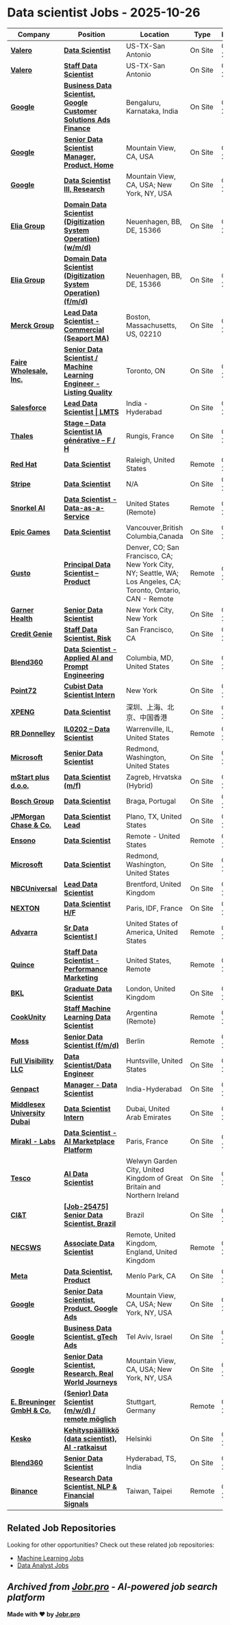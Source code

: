 # Data scientist Jobs - 2025-10-26

| Company | Position | Location | Type | Date |
| ------- | -------- | -------- | ---- | ------ |
| **[Valero](https://www.valero.com/)** | **[Data Scientist](https://jobr.pro/job/31023244/data-scientist?utm_source=github&utm_medium=repo&utm_campaign=github-data-science-jobs)** | US-TX-San Antonio | On Site | Oct 25 |
| **[Valero](https://www.valero.com/)** | **[Staff Data Scientist](https://jobr.pro/job/31023238/staff-data-scientist?utm_source=github&utm_medium=repo&utm_campaign=github-data-science-jobs)** | US-TX-San Antonio | On Site | Oct 25 |
| **[Google](https://www.google.com/)** | **[Business Data Scientist, Google Customer Solutions Ads Finance](https://jobr.pro/job/31015871/business-data-scientist-google-customer-solutions-ads-finance?utm_source=github&utm_medium=repo&utm_campaign=github-data-science-jobs)** | Bengaluru, Karnataka, India | On Site | Oct 25 |
| **[Google](https://www.google.com/)** | **[Senior Data Scientist Manager, Product, Home](https://jobr.pro/job/31015845/senior-data-scientist-manager-product-home?utm_source=github&utm_medium=repo&utm_campaign=github-data-science-jobs)** | Mountain View, CA, USA | On Site | Oct 25 |
| **[Google](https://www.google.com/)** | **[Data Scientist III, Research](https://jobr.pro/job/31015721/data-scientist-iii-research?utm_source=github&utm_medium=repo&utm_campaign=github-data-science-jobs)** | Mountain View, CA, USA; New York, NY, USA | On Site | Oct 25 |
| **[Elia Group](https://www.eliagroup.eu)** | **[Domain Data Scientist (Digitization System Operation) (w/m/d)](https://jobr.pro/job/30996161/domain-data-scientist-digitization-system-operation-wmd?utm_source=github&utm_medium=repo&utm_campaign=github-data-science-jobs)** | Neuenhagen, BB, DE, 15366 | On Site | Oct 25 |
| **[Elia Group](https://www.eliagroup.eu)** | **[Domain Data Scientist (Digitization System Operation) (f/m/d)](https://jobr.pro/job/30996156/domain-data-scientist-digitization-system-operation-fmd?utm_source=github&utm_medium=repo&utm_campaign=github-data-science-jobs)** | Neuenhagen, BB, DE, 15366 | On Site | Oct 25 |
| **[Merck Group](https://www.merckgroup.com/)** | **[Lead Data Scientist - Commercial (Seaport MA)](https://jobr.pro/job/30993546/lead-data-scientist-commercial-seaport-ma?utm_source=github&utm_medium=repo&utm_campaign=github-data-science-jobs)** | Boston, Massachusetts, US, 02210 | On Site | Oct 25 |
| **[Faire Wholesale, Inc.](https://www.faire.com/)** | **[Senior Data Scientist / Machine Learning Engineer - Listing Quality](https://jobr.pro/job/30987526/senior-data-scientist-machine-learning-engineer-listing-quality?utm_source=github&utm_medium=repo&utm_campaign=github-data-science-jobs)** | Toronto, ON | On Site | Oct 25 |
| **[Salesforce](https://www.salesforce.com/)** | **[Lead Data Scientist \| LMTS](https://jobr.pro/job/30983925/lead-data-scientist-lmts?utm_source=github&utm_medium=repo&utm_campaign=github-data-science-jobs)** | India - Hyderabad | On Site | Oct 25 |
| **[Thales](https://www.thalesgroup.com/)** | **[Stage – Data Scientist IA générative – F / H](https://jobr.pro/job/31035669/stage-data-scientist-ia-generative-f-h?utm_source=github&utm_medium=repo&utm_campaign=github-data-science-jobs)** | Rungis, France | On Site | Oct 25 |
| **[Red Hat](https://www.redhat.com/)** | **[Data Scientist](https://jobr.pro/job/31028319/data-scientist?utm_source=github&utm_medium=repo&utm_campaign=github-data-science-jobs)** | Raleigh, United States | Remote | Oct 25 |
| **[Stripe](https://stripe.com/en-ch)** | **[Data Scientist](https://jobr.pro/job/30994262/data-scientist?utm_source=github&utm_medium=repo&utm_campaign=github-data-science-jobs)** | N/A | On Site | Oct 24 |
| **[Snorkel AI](https://snorkel.ai/)** | **[Data Scientist - Data-as-a-Service](https://jobr.pro/job/30990067/data-scientist-data-as-a-service?utm_source=github&utm_medium=repo&utm_campaign=github-data-science-jobs)** | United States (Remote) | Remote | Oct 24 |
| **[Epic Games](https://epicgames.com/)** | **[Data Scientist](https://jobr.pro/job/30995615/data-scientist?utm_source=github&utm_medium=repo&utm_campaign=github-data-science-jobs)** | Vancouver,British Columbia,Canada | On Site | Oct 24 |
| **[Gusto](https://gusto.com/)** | **[Principal Data Scientist – Product](https://jobr.pro/job/30984728/principal-data-scientist-product?utm_source=github&utm_medium=repo&utm_campaign=github-data-science-jobs)** | Denver, CO; San Francisco, CA; New York City, NY; Seattle, WA; Los Angeles, CA; Toronto, Ontario, CAN - Remote | Remote | Oct 24 |
| **[Garner Health](https://www.getgarner.com/)** | **[Senior Data Scientist](https://jobr.pro/job/30985289/senior-data-scientist?utm_source=github&utm_medium=repo&utm_campaign=github-data-science-jobs)** | New York City, New York | On Site | Oct 24 |
| **[Credit Genie](https://www.creditgenie.com/)** | **[Staff Data Scientist, Risk](https://jobr.pro/job/30990514/staff-data-scientist-risk?utm_source=github&utm_medium=repo&utm_campaign=github-data-science-jobs)** | San Francisco, CA | On Site | Oct 24 |
| **[Blend360](https://blend360.com)** | **[Data Scientist - Applied AI and Prompt Engineering](https://jobr.pro/job/30979592/data-scientist-applied-ai-and-prompt-engineering?utm_source=github&utm_medium=repo&utm_campaign=github-data-science-jobs)** | Columbia, MD, United States | On Site | Oct 24 |
| **[Point72](https://www.point72.com/)** | **[Cubist Data Scientist Intern](https://jobr.pro/job/30988909/cubist-data-scientist-intern?utm_source=github&utm_medium=repo&utm_campaign=github-data-science-jobs)** | New York | On Site | Oct 24 |
| **[XPENG](https://www.xiaopeng.com/)** | **[Data Scientist](https://jobr.pro/job/30969544/data-scientist?utm_source=github&utm_medium=repo&utm_campaign=github-data-science-jobs)** | 深圳、上海、北京、中国香港 | On Site | Oct 24 |
| **[RR Donnelley](https://www.rrd.com)** | **[IL0202 – Data Scientist](https://jobr.pro/job/30979695/il0202-data-scientist?utm_source=github&utm_medium=repo&utm_campaign=github-data-science-jobs)** | Warrenville, IL, United States | Remote | Oct 24 |
| **[Microsoft](https://www.microsoft.com/)** | **[Senior Data Scientist](https://jobr.pro/job/31017160/senior-data-scientist?utm_source=github&utm_medium=repo&utm_campaign=github-data-science-jobs)** | Redmond, Washington, United States | On Site | Oct 24 |
| **[mStart plus d.o.o.](https://mstart.hr/)** | **[Data Scientist (m/f)](https://jobr.pro/job/30962025/data-scientist-mf?utm_source=github&utm_medium=repo&utm_campaign=github-data-science-jobs)** | Zagreb, Hrvatska (Hybrid) | On Site | Oct 24 |
| **[Bosch Group](https://www.bosch.com)** | **[Data Scientist](https://jobr.pro/job/30979698/data-scientist?utm_source=github&utm_medium=repo&utm_campaign=github-data-science-jobs)** | Braga, Portugal | On Site | Oct 24 |
| **[JPMorgan Chase & Co.](https://www.jpmorganchase.com/)** | **[Data Scientist Lead](https://jobr.pro/job/31024141/data-scientist-lead?utm_source=github&utm_medium=repo&utm_campaign=github-data-science-jobs)** | Plano, TX, United States | On Site | Oct 24 |
| **[Ensono](https://www.ensono.com/)** | **[Data Scientist](https://jobr.pro/job/30986214/data-scientist?utm_source=github&utm_medium=repo&utm_campaign=github-data-science-jobs)** | Remote - United States | Remote | Oct 24 |
| **[Microsoft](https://www.microsoft.com/)** | **[Data Scientist](https://jobr.pro/job/31017192/data-scientist?utm_source=github&utm_medium=repo&utm_campaign=github-data-science-jobs)** | Redmond, Washington, United States | On Site | Oct 24 |
| **[NBCUniversal](https://www.nbcunicareers.com)** | **[Lead Data Scientist](https://jobr.pro/job/30979700/lead-data-scientist?utm_source=github&utm_medium=repo&utm_campaign=github-data-science-jobs)** | Brentford, United Kingdom | On Site | Oct 24 |
| **[NEXTON](https://www.nexton-consulting.com/)** | **[Data Scientist H/F](https://jobr.pro/job/30979704/data-scientist-hf?utm_source=github&utm_medium=repo&utm_campaign=github-data-science-jobs)** | Paris, IDF, France | On Site | Oct 24 |
| **[Advarra](https://www.advarra.com/)** | **[Sr Data Scientist I](https://jobr.pro/job/30994033/sr-data-scientist-i?utm_source=github&utm_medium=repo&utm_campaign=github-data-science-jobs)** | United States of America, United States | Remote | Oct 24 |
| **[Quince](https://www.quince.com/)** | **[Staff Data Scientist - Performance Marketing](https://jobr.pro/job/30984397/staff-data-scientist-performance-marketing?utm_source=github&utm_medium=repo&utm_campaign=github-data-science-jobs)** | United States, Remote | Remote | Oct 24 |
| **[BKL](https://bkl.co.uk/)** | **[Graduate Data Scientist](https://jobr.pro/job/31016821/graduate-data-scientist?utm_source=github&utm_medium=repo&utm_campaign=github-data-science-jobs)** | London, United Kingdom | On Site | Oct 24 |
| **[CookUnity](https://www.cookunity.com/)** | **[Staff Machine Learning Data Scientist](https://jobr.pro/job/30985544/staff-machine-learning-data-scientist?utm_source=github&utm_medium=repo&utm_campaign=github-data-science-jobs)** | Argentina (Remote) | Remote | Oct 24 |
| **[Moss](https://www.getmoss.com)** | **[Senior Data Scientist (f/m/d)](https://jobr.pro/job/30990524/senior-data-scientist-fmd?utm_source=github&utm_medium=repo&utm_campaign=github-data-science-jobs)** | Berlin | Remote | Oct 24 |
| **[Full Visibility LLC](https://www.fullvisibility.com/)** | **[Data Scientist/Data Engineer](https://jobr.pro/job/30944879/data-scientistdata-engineer?utm_source=github&utm_medium=repo&utm_campaign=github-data-science-jobs)** | Huntsville, United States | On Site | Oct 24 |
| **[Genpact](https://www.genpact.com/)** | **[Manager - Data Scientist](https://jobr.pro/job/30944702/manager-data-scientist?utm_source=github&utm_medium=repo&utm_campaign=github-data-science-jobs)** | India-Hyderabad | On Site | Oct 24 |
| **[Middlesex University Dubai](https://www.mdx.ac.ae/)** | **[Data Scientist Intern](https://jobr.pro/job/30943761/data-scientist-intern?utm_source=github&utm_medium=repo&utm_campaign=github-data-science-jobs)** | Dubai, United Arab Emirates | On Site | Oct 24 |
| **[Mirakl - Labs](https://www.mirakl.com/)** | **[Data Scientist - AI Marketplace Platform](https://jobr.pro/job/30991025/data-scientist-ai-marketplace-platform?utm_source=github&utm_medium=repo&utm_campaign=github-data-science-jobs)** | Paris, France | On Site | Oct 24 |
| **[Tesco](https://www.tesco.com/)** | **[AI Data Scientist](https://jobr.pro/job/30937373/ai-data-scientist?utm_source=github&utm_medium=repo&utm_campaign=github-data-science-jobs)** | Welwyn Garden City, United Kingdom of Great Britain and Northern Ireland | On Site | Oct 24 |
| **[CI&T](https://ciandt.com/)** | **[\[Job-25475\] Senior Data Scientist, Brazil](https://jobr.pro/job/30987373/job-25475-senior-data-scientist-brazil?utm_source=github&utm_medium=repo&utm_campaign=github-data-science-jobs)** | Brazil | On Site | Oct 24 |
| **[NECSWS](https://www.necsws.com)** | **[Associate Data Scientist](https://jobr.pro/job/30938452/associate-data-scientist?utm_source=github&utm_medium=repo&utm_campaign=github-data-science-jobs)** | Remote, United Kingdom, England, United Kingdom | Remote | Oct 24 |
| **[Meta](https://www.meta.com/)** | **[Data Scientist, Product](https://jobr.pro/job/30933228/data-scientist-product?utm_source=github&utm_medium=repo&utm_campaign=github-data-science-jobs)** | Menlo Park, CA | On Site | Oct 24 |
| **[Google](https://www.google.com/)** | **[Senior Data Scientist, Product, Google Ads](https://jobr.pro/job/30932464/senior-data-scientist-product-google-ads?utm_source=github&utm_medium=repo&utm_campaign=github-data-science-jobs)** | Mountain View, CA, USA; New York, NY, USA | On Site | Oct 24 |
| **[Google](https://www.google.com/)** | **[Business Data Scientist, gTech Ads](https://jobr.pro/job/30932317/business-data-scientist-gtech-ads?utm_source=github&utm_medium=repo&utm_campaign=github-data-science-jobs)** | Tel Aviv, Israel | On Site | Oct 24 |
| **[Google](https://www.google.com/)** | **[Senior Data Scientist, Research, Real World Journeys](https://jobr.pro/job/30932260/senior-data-scientist-research-real-world-journeys?utm_source=github&utm_medium=repo&utm_campaign=github-data-science-jobs)** | Mountain View, CA, USA; New York, NY, USA | On Site | Oct 24 |
| **[E. Breuninger GmbH & Co.](https://www.breuninger.com)** | **[(Senior) Data Scientist (m/w/d) / remote möglich](https://jobr.pro/job/30938458/senior-data-scientist-mwd-remote-moglich?utm_source=github&utm_medium=repo&utm_campaign=github-data-science-jobs)** | Stuttgart, Germany | Remote | Oct 24 |
| **[Kesko](https://www.kesko.fi/)** | **[Kehityspäällikkö (data scientist), AI -ratkaisut](https://jobr.pro/job/30958538/kehityspaallikko-data-scientist-ai-ratkaisut?utm_source=github&utm_medium=repo&utm_campaign=github-data-science-jobs)** | Helsinki | On Site | Oct 24 |
| **[Blend360](https://blend360.com)** | **[Senior Data Scientist](https://jobr.pro/job/30938459/senior-data-scientist?utm_source=github&utm_medium=repo&utm_campaign=github-data-science-jobs)** | Hyderabad, TS, India | On Site | Oct 24 |
| **[Binance](https://www.binance.com/)** | **[Research Data Scientist, NLP & Financial Signals](https://jobr.pro/job/30988897/research-data-scientist-nlp-financial-signals?utm_source=github&utm_medium=repo&utm_campaign=github-data-science-jobs)** | Taiwan, Taipei | Remote | Oct 24 |

## Related Job Repositories

Looking for other opportunities? Check out these related job repositories:

- [Machine Learning Jobs](https://github.com/jobs-jobr-pro/Machine-Learning-Jobs)
- [Data Analyst Jobs](https://github.com/jobs-jobr-pro/Data-Analyst-Jobs)



*Archived from [Jobr.pro](https://jobr.pro?utm_source=github&utm_medium=repo&utm_campaign=github-data-science-jobs) - AI-powered job search platform*
---

**Made with ❤️ by [Jobr.pro](https://jobr.pro?utm_source=github&utm_medium=repo&utm_campaign=github-data-science-jobs)**